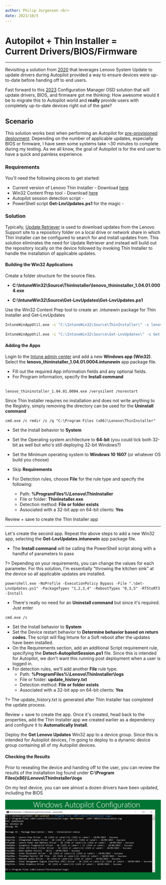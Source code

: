 ```yaml
---
author: Philip Jorgensen <br>
date: 2023/10/5
---
```


# Autopilot + Thin Installer = <br> Current Drivers/BIOS/Firmware

---

Revisiting a solution from [2020](https://blog.lenovocdrt.com/#/2020/ap_su) that leverages Lenovo System Update to update drivers during Autopilot provided a way to ensure devices were up-to-date before handing off to end users.

Fast forward to this [2023](https://blog.lenovocdrt.com/#/2023/scripted_repo_creation) Configuration Manager OSD solution that will update drivers, BIOS, and firmware got me thinking: How awesome would it be to migrate this to Autopilot world and **really** provide users with completely up-to-date devices right out of the gate?

## Scenario

This solution works best when performing an Autopilot for [pre-provisioned deployment](https://learn.microsoft.com/autopilot/pre-provision). Depending on the number of applicable updates, especially BIOS or firmware, I have seen some systems take ~30 minutes to complete during my testing. As we all know, the goal of Autopilot is for the end user to have a quick and painless experience.

### Requirements

You'll need the following pieces to get started:

- Current version of Lenovo Thin Installer - Download [here](https://support.lenovo.com/solutions/HT037099)
- Win32 Content Prep tool - Download [here](https://github.com/microsoft/Microsoft-Win32-Content-Prep-Tool)
- Autopilot session detection script - 
- PowerShell script  **Get-LnvUpdates.ps1** for the magic - 

### Solution

Typically, [Update Retriever](https://docs.lenovocdrt.com/#/su/su_top) is used to download updates from the Lenovo Support site to a repository folder on a local drive or network share in which Thin Installer can be configured to search for and install updates from. This solution eliminates the need for Update Retriever and instead will build out the repository locally on the device followed by invoking Thin Installer to handle the installation of applicable updates.

#### Building the Win32 Applications

Create a folder structure for the source files.

- **C:\IntuneWin32\Source\ThinInstaller\lenovo_thininstaller_1.04.01.0004.exe**

- **C:\IntuneWin32\Source\Get-LnvUpdates\Get-LnvUpdates.ps1**

Use the Win32 Content Prep tool to create an .intunewin package for Thin Installer and Get-LnvUpdates

```cmd
IntuneWinAppUtil.exe -c "C:\IntuneWin32\Source\ThinInstaller\" -s lenovo_thininstaller_1.04.01.0004.exe -o C:\IntuneWin32\Output -q
```

```cmd
IntuneWinAppUtil.exe -c "C:\IntuneWin32\Source\Get-LnvUpdates\" -s Get-LnvUpdates.ps1 -o C:\IntuneWin32\Output -q
```

#### Adding the Apps

Login to the [Intune admin center](https://intune.microsoft.com/#view/Microsoft_Intune_DeviceSettings/AppsWindowsMenu/~/windowsApps) and add a new **Windows app (Win32)**. Select the **lenovo_thininstaller_1.04.01.0004.intunewin** app package file.

- Fill out the required App information fields and any optional fields.
- For Program information, specify the **Install command**

```dos

lenovo_thininstaller_1.04.01.0004.exe /verysilent /norestart
```

Since Thin Installer requires no installation and does not write anything to the Registry, simply removing the directory can be used for the **Uninstall command**

```dos
cmd.exe /c rmdir /s /q "C:\Program Files (x86)\Lenovo\ThinInstaller"
```

- Set the Install behavior to **System**

- Set the Operating system architecture to **64-bit** (you could tick both 32-bit as well but who's still deploying 32-bit Windows?)
- Set the Minimum operating system to **Windows 10 1607** (or whatever OS build you choose)
- Skip **Requirements**
- For Detection rules, choose **File** for the rule type and specify the following:
  - Path: **%ProgramFiles%\Lenovo\ThinInstaller**
  - File or folder: **ThinInstaller.exe**
  - Detection method: **File or folder exists**
  - Associated with a 32-bit app on 64-bit clients: **Yes**

Review + save to create the Thin Installer app

---

Let's create the second app. Repeat the above steps to add a new Win32 app, selecting the **Get-LnvUpdates.intunewin** app package file.

- The **Install command** will be calling the PowerShell script along with a handful of parameters to pass

?> Depending on your requirements, you can change the values for each parameter. For this solution, I'm essentially "throwing the kitchen sink" at the device so all applicable updates are installed.

```dos
powershell.exe -NoProfile -ExecutionPolicy Bypass -File ".\Get-LnvUpdates.ps1" -PackageTypes "1,2,3,4" -RebootTypes "0,3,5" -RT5toRT3 -Install
```

- There's really no need for an **Uninstall command** but since it's required. Just enter

```dos
cmd.exe /c
```

- Set the Install behavior to **System**
- Set the Device restart behavior to **Determine behavior based on return codes**. The script will flag Intune for a Soft reboot after the updates have been installed.
- On the Requirements section, add an additional Script requirement rule, specifying the **Detect-AutopilotSession.ps1** file. Since this is intended for Autopilot, we don't want this running post deployment when a user is logged in.
- For detection rules, we'll add another **File** rule type.
  - Path: **%ProgramFiles%\Lenovo\ThinInstaller\logs**
  - File or folder: **update_history.txt**
  - Detection method: **File or folder exists**
  - Associated with a 32-bit app on 64-bit clients: **Yes**

?> The update_history.txt is generated after Thin Installer has completed the update process.

Review + save to create the app. Once it's created, head back to the properties, add the Thin Installer app we created earlier as a dependency and configure it to **Automatically Install**.

Deploy the **Get Lenovo Updates** Win32 app to a device group. Since this is intended for Autopilot devices, I'm going to deploy to a dynamic device group containing all of my Autopilot devices.

#### Checking the Results

Prior to resealing the device and handing off to the user, you can review the results of the installation log found under **C:\Program Files(x86)\Lenovo\ThinInstaller\logs**

On my test device, you can see almost a dozen drivers have been updated, including the BIOS

![Results](../img/2023/ap_ti/image1.jpg)
